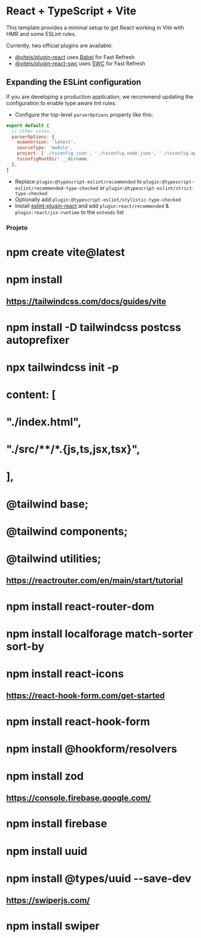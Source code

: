 # React + TypeScript + Vite

This template provides a minimal setup to get React working in Vite with HMR and some ESLint rules.

Currently, two official plugins are available:

- [@vitejs/plugin-react](https://github.com/vitejs/vite-plugin-react/blob/main/packages/plugin-react/README.md) uses [Babel](https://babeljs.io/) for Fast Refresh
- [@vitejs/plugin-react-swc](https://github.com/vitejs/vite-plugin-react-swc) uses [SWC](https://swc.rs/) for Fast Refresh

## Expanding the ESLint configuration

If you are developing a production application, we recommend updating the configuration to enable type aware lint rules:

- Configure the top-level `parserOptions` property like this:

```js
export default {
  // other rules...
  parserOptions: {
    ecmaVersion: 'latest',
    sourceType: 'module',
    project: ['./tsconfig.json', './tsconfig.node.json', './tsconfig.app.json'],
    tsconfigRootDir: __dirname,
  },
}
```

- Replace `plugin:@typescript-eslint/recommended` to `plugin:@typescript-eslint/recommended-type-checked` or `plugin:@typescript-eslint/strict-type-checked`
- Optionally add `plugin:@typescript-eslint/stylistic-type-checked`
- Install [eslint-plugin-react](https://github.com/jsx-eslint/eslint-plugin-react) and add `plugin:react/recommended` & `plugin:react/jsx-runtime` to the `extends` list



### Projeto ###

# npm create vite@latest
# npm install

## https://tailwindcss.com/docs/guides/vite
# npm install -D tailwindcss postcss autoprefixer

# npx tailwindcss init -p

# content: [
#    "./index.html",
#    "./src/**/*.{js,ts,jsx,tsx}",
#  ],

#  @tailwind base;
#  @tailwind components;
#  @tailwind utilities;

## https://reactrouter.com/en/main/start/tutorial
# npm install react-router-dom
# npm install localforage match-sorter sort-by

# npm install react-icons

## https://react-hook-form.com/get-started
# npm install react-hook-form
# npm install @hookform/resolvers
# npm install zod

## https://console.firebase.google.com/
# npm install firebase

# npm install uuid
# npm install @types/uuid --save-dev

## https://swiperjs.com/
# npm install swiper